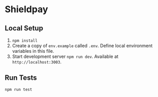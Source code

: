 # Shieldpay

## Local Setup

1. `npm install`
2. Create a copy of `env.example` called `.env`. Define local environment variables in this file.
3. Start development server `npm run dev`. Available at `http://localhost:3003`.

## Run Tests

```bash
npm run test
```

